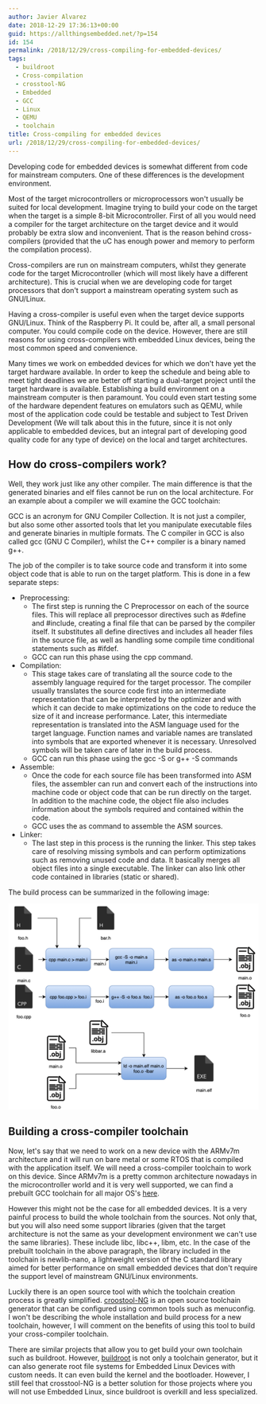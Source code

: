 ```yaml
---
author: Javier Alvarez
date: 2018-12-29 17:36:13+00:00
guid: https://allthingsembedded.net/?p=154
id: 154
permalink: /2018/12/29/cross-compiling-for-embedded-devices/
tags:
  - buildroot
  - Cross-compilation
  - crosstool-NG
  - Embedded
  - GCC
  - Linux
  - QEMU
  - toolchain
title: Cross-compiling for embedded devices
url: /2018/12/29/cross-compiling-for-embedded-devices/
---
```


Developing code for embedded devices is somewhat different from code for mainstream computers. One of these differences is the development environment.

Most of the target microcontrollers or microprocessors won't usually be suited for local development. Imagine trying to build your code on the target when the target is a simple 8-bit Microcontroller. First of all you would need a compiler for the target architecture on the target device and it would probably be extra slow and inconvenient. That is the reason behind cross-compilers (provided that the uC has enough power and memory to perform the compilation process).

Cross-compilers are run on mainstream computers, whilst they generate code for the target Microcontroller (which will most likely have a different architecture). This is crucial when we are developing code for target processors that don't support a mainstream operating system such as GNU/Linux.

Having a cross-compiler is useful even when the target device supports GNU/Linux. Think of the Raspberry Pi. It could be, after all, a small personal computer. You could compile code on the device. However, there are still reasons for using cross-compilers with embedded Linux devices, being the most common speed and convenience.

Many times we work on embedded devices for which we don't have yet the target hardware available. In order to keep the schedule and being able to meet tight deadlines we are better off starting a dual-target project until the target hardware is available. Establishing a build environment on a mainstream computer is then paramount. You could even start testing some of the hardware dependent features on emulators such as QEMU, while most of the application code could be testable and subject to Test Driven Development (We will talk about this in the future, since it is not only applicable to embedded devices, but an integral part of developing good quality code for any type of device) on the local and target architectures.

## How do cross-compilers work?

Well, they work just like any other compiler. The main difference is that the generated binaries and elf files cannot be run on the local architecture. For an example about a compiler we will examine the GCC toolchain:

GCC is an acronym for GNU Compiler Collection. It is not just a compiler, but also some other assorted tools that let you manipulate executable files and generate binaries in multiple formats. The C compiler in GCC is also called gcc (GNU C Compiler), whilst the C++ compiler is a binary named g++.

The job of the compiler is to take source code and transform it into some object code that is able to run on the target platform. This is done in a few separate steps:

  * Preprocessing:
      * The first step is running the C Preprocessor on each of the source files. This will replace all preprocessor directives such as #define and #include, creating a final file that can be parsed by the compiler itself. It substitutes all define directives and includes all header files in the source file, as well as handling some compile time conditional statements such as #ifdef.
      * GCC can run this phase using the cpp command.
  * Compilation:
      * This stage takes care of translating all the source code to the assembly language required for the target processor. The compiler usually translates the source code first into an intermediate representation that can be interpreted by the optimizer and with which it can decide to make optimizations on the code to reduce the size of it and increase performance. Later, this intermediate representation is translated into the ASM language used for the target language. Function names and variable names are translated into symbols that are exported whenever it is necessary. Unresolved symbols will be taken care of later in the build process.
      * GCC can run this phase using the gcc -S or g++ -S commands
  * Assemble:
      * Once the code for each source file has been transformed into ASM files, the assembler can run and convert each of the instructions into machine code or object code that can be run directly on the target. In addition to the machine code, the object file also includes information about the symbols required and contained within the code.
      * GCC uses the as command to assemble the ASM sources.
  * Linker:
      * The last step in this process is the running the linker. This step takes care of resolving missing symbols and can perform optimizations such as removing unused code and data. It basically merges all object files into a single executable. The linker can also link other code contained in libraries (static or shared).

The build process can be summarized in the following image:

![Compiler tools](/images/Compiler_tools-2.png)

## Building a cross-compiler toolchain

Now, let's say that we need to work on a new device with the ARMv7m architecture and it will run on bare metal or some RTOS that is compiled with the application itself. We will need a cross-compiler toolchain to work on this device. Since ARMv7m is a pretty common architecture nowadays in the microcontroller world and it is very well supported, we can find a prebuilt GCC toolchain for all major OS's [here](https://developer.arm.com/open-source/gnu-toolchain/gnu-rm/downloads).

However this might not be the case for all embedded devices. It is a very painful process to build the whole toolchain from the sources. Not only that, but you will also need some support libraries (given that the target architecture is not the same as your development environment we can't use the same libraries). These include libc, libc++, libm, etc. In the case of the prebuilt toolchain in the above paragraph, the library included in the toolchain is newlib-nano, a lightweight version of the C standard library aimed for better performance on small embedded devices that don't require the support level of mainstream GNU/Linux environments.

Luckily there is an open source tool with which the toolchain creation process is greatly simplified. [croostool-NG](http://crosstool-ng.github.io) is an open source toolchain generator that can be configured using common tools such as menuconfig. I won't be describing the whole installation and build process for a new toolchain, however, I will comment on the benefits of using this tool to build your cross-compiler toolchain.

There are similar projects that allow you to get build your own toolchain such as buildroot. However, [buildroot](https://buildroot.org) is not only a toolchain generator, but it can also generate root file systems for Embedded Linux Devices with custom needs. It can even build the kernel and the bootloader. However, I still feel that crosstool-NG is a better solution for those projects where you will not use Embedded Linux, since buildroot is overkill and less specialized.
